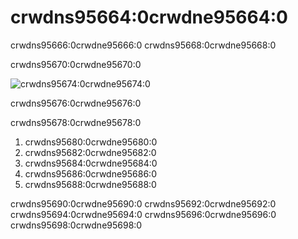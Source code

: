 # crwdns95664:0crwdne95664:0

crwdns95666:0crwdne95666:0 crwdns95668:0crwdne95668:0

crwdns95670:0crwdne95670:0

![crwdns95674:0crwdne95674:0](crwdns95672:0crwdne95672:0)

<span class="caption">crwdns95676:0crwdne95676:0</span>

crwdns95678:0crwdne95678:0

1. crwdns95680:0crwdne95680:0
2. crwdns95682:0crwdne95682:0
3. crwdns95684:0crwdne95684:0
4. crwdns95686:0crwdne95686:0
5. crwdns95688:0crwdne95688:0

crwdns95690:0crwdne95690:0 crwdns95692:0crwdne95692:0 crwdns95694:0crwdne95694:0 crwdns95696:0crwdne95696:0 crwdns95698:0crwdne95698:0
